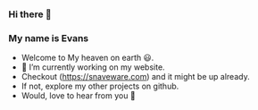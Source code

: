 ### Hi there 👋
### My name is Evans
-  Welcome to My heaven on earth :smiley:. 
- 🔭 I’m currently working on my website.
- Checkout (https://snaveware.com) and it might be up already.
- If not, explore my other projects on github. 
- Would, love to hear from you :running:

<!--
**snaveware/snaveware** is a ✨ _special_ ✨ repository because its `README.md` (this file) appears on your GitHub profile.

Here are some ideas to get you started:

- 🔭 I’m currently working on ...
- 🌱 I’m currently learning ...
- 👯 I’m looking to collaborate on ...
- 🤔 I’m looking for help with ...
- 💬 Ask me about ...
- 📫 How to reach me: ...
- 😄 Pronouns: ...
- ⚡ Fun fact: ...
-->
